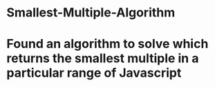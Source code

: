 # Smallest-Multiple-Algorithm
# Found an algorithm to solve which returns the smallest multiple in a particular range of Javascript
